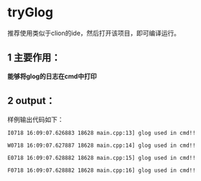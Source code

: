 # tryGlog
推荐使用类似于clion的ide，然后打开该项目，即可编译运行。

## 1 主要作用：
**能够将glog的日志在cmd中打印**

## 2 output：

样例输出代码如下：
```log
I0718 16:09:07.626883 18628 main.cpp:13] glog used in cmd!!

W0718 16:09:07.627887 18628 main.cpp:14] glog used in cmd!!

E0718 16:09:07.628882 18628 main.cpp:15] glog used in cmd!!

F0718 16:09:07.628882 18628 main.cpp:16] glog used in cmd!!
```
